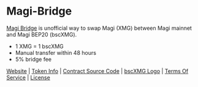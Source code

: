 # Magi-Bridge
[Magi Bridge](https://bit.ly/MagiBridge) is unofficial way to swap Magi (XMG) between Magi mainnet and Magi BEP20 (bscXMG).

- 1 XMG = 1 bscXMG
- Manual transfer within 48 hours
- 5% bridge fee

[Website](https://bit.ly/MagiBridge) | [Token Info](https://bit.ly/34sfd8v) | [Contract Source Code](https://github.com/MagiBridge/MagiBridge/blob/main/Contract%20Source%20Code) | [bscXMG Logo](https://github.com/MagiBridge/MagiBridge/blob/main/bscXMG%20Logo.png) | [Terms Of Service](https://github.com/MagiBridge/MagiBridge/blob/main/Magi%20Bridge%20TOS.pdf) | [License](https://github.com/MagiBridge/MagiBridge/blob/main/LICENSE)

